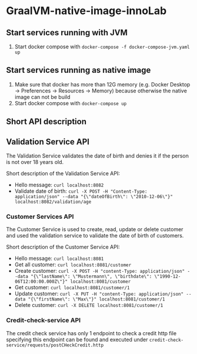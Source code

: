 # GraalVM-native-image-innoLab

## Start services running with JVM

1. Start docker compose with `docker-compose -f docker-compose-jvm.yaml up`

## Start services running as native image

1. Make sure that docker has more than 12G memory (e.g. Docker Desktop -> Preferences -> Resources -> Memory) because otherwise the native image can not be build
1. Start docker compose with `docker-compose up`

## Short API description

## Validation Service API
The Validation Service validates the date of birth and denies it if the person is not over 18 years old.

Short description of the Validation Service API:

- Hello message: `curl localhost:8082`
- Validate date of birth: `curl -X POST -H "Content-Type: application/json" --data "{\"dateOfBirth\": \"2010-12-06\"}" localhost:8082/validation/age`

### Customer Services API
The Customer Service is used to create, read, update or delete customer and used the validation service to validate the date of birth of customers.

Short description of the Customer Service API:

- Hello message: `curl localhost:8081`
- Get all customer: `curl localhost:8081/customer`
- Create customer: `curl -X POST -H "content-Type: application/json" --data "{\"lastName\": \"Mustermann\", \"birthdate\": \"1990-12-06T12:00:00.000Z\"}" localhost:8081/customer`
- Get customer: `curl localhost:8081/customer/1`
- Update customer: `curl -X PUT -H "content-Type: application/json" --data "{\"firstName\": \"Max\"}" localhost:8081/customer/1`
- Delete customer: `curl -X DELETE localhost:8081/customer/1`


### Credit-check-service API

The credit check service has only 1 endpoint to check a credit http file specifying this endpoint can be found and executed
under `credit-check-service/requests/postCHeckCredit.http`

